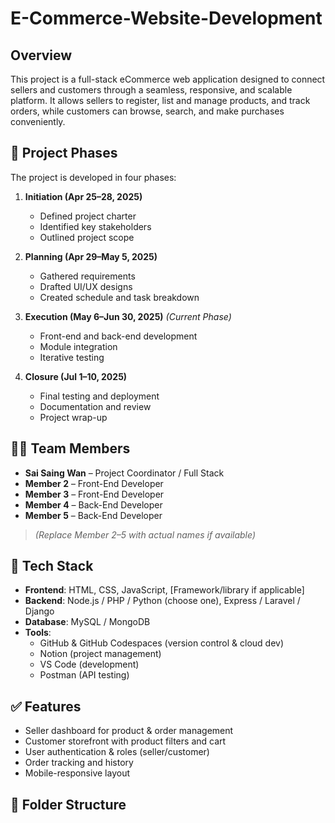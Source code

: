 # E-Commerce-Website-Development

## Overview

This project is a full-stack eCommerce web application designed to connect sellers and customers through a seamless, responsive, and scalable platform. It allows sellers to register, list and manage products, and track orders, while customers can browse, search, and make purchases conveniently.

## 🚧 Project Phases

The project is developed in four phases:

1. **Initiation (Apr 25–28, 2025)**  
   - Defined project charter  
   - Identified key stakeholders  
   - Outlined project scope

2. **Planning (Apr 29–May 5, 2025)**  
   - Gathered requirements  
   - Drafted UI/UX designs  
   - Created schedule and task breakdown

3. **Execution (May 6–Jun 30, 2025)** *(Current Phase)*  
   - Front-end and back-end development  
   - Module integration  
   - Iterative testing

4. **Closure (Jul 1–10, 2025)**  
   - Final testing and deployment  
   - Documentation and review  
   - Project wrap-up

## 🧑‍💻 Team Members

- **Sai Saing Wan** – Project Coordinator / Full Stack  
- **Member 2** – Front-End Developer  
- **Member 3** – Front-End Developer  
- **Member 4** – Back-End Developer  
- **Member 5** – Back-End Developer  

> *(Replace Member 2–5 with actual names if available)*

## 🔧 Tech Stack

- **Frontend**: HTML, CSS, JavaScript, [Framework/library if applicable]
- **Backend**: Node.js / PHP / Python (choose one), Express / Laravel / Django
- **Database**: MySQL / MongoDB
- **Tools**:
  - GitHub & GitHub Codespaces (version control & cloud dev)
  - Notion (project management)
  - VS Code (development)
  - Postman (API testing)

## ✅ Features

- Seller dashboard for product & order management
- Customer storefront with product filters and cart
- User authentication & roles (seller/customer)
- Order tracking and history
- Mobile-responsive layout

## 📂 Folder Structure

